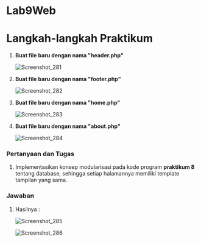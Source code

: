 # Lab9Web
<h1> Langkah-langkah Praktikum </h1>

<p>
<ol>
  <li><b>Buat file baru dengan nama "header.php"</b></br>
  
  ![Screenshot_281](https://user-images.githubusercontent.com/24362384/121682930-e482d380-cae6-11eb-9779-ad0364f2d57d.png)

  <li><b>Buat file baru dengan nama "footer.php"</b></br>

  ![Screenshot_282](https://user-images.githubusercontent.com/24362384/121683044-0b410a00-cae7-11eb-9253-87a810717d1d.png)

  <li><b>Buat file baru dengan nama "home.php"</b></br>
  
  ![Screenshot_283](https://user-images.githubusercontent.com/24362384/121683486-a803a780-cae7-11eb-8406-f3fde8eac715.png)

   <li><b>Buat file baru dengan nama "about.php"</b></br>
  
  ![Screenshot_284](https://user-images.githubusercontent.com/24362384/121683693-f1ec8d80-cae7-11eb-8340-e58c06cd340c.png)

</li>
</ol>


  <h3>Pertanyaan dan Tugas</h3>
 <ol>
  <li> Implementasikan konsep modularisasi pada kode program <b>praktikum 8</b> tentang database, sehingga setiap halamannya memiliki template tampilan yang sama.</br>
 </ol>
 
 <h3>Jawaban</h3>
 <ol>
   <li> Hasilnya :</br>
     
  ![Screenshot_285](https://user-images.githubusercontent.com/24362384/121691995-cf5f7200-caf1-11eb-8e30-df1594281a12.png)

  ![Screenshot_286](https://user-images.githubusercontent.com/24362384/121692114-f28a2180-caf1-11eb-8613-ca84fa2be9dc.png)

